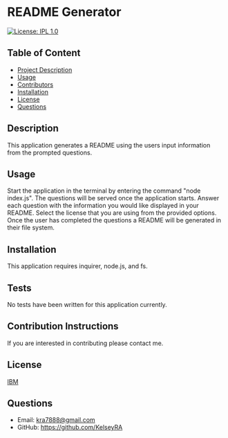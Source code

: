 # README Generator

  [![License: IPL 1.0](https://img.shields.io/badge/License-IPL_1.0-blue.svg)](https://opensource.org/licenses/IPL-1.0)

  ## Table of Content
  
  - [Project Description](#Description)
  - [Usage](#Usage)
  - [Contributors](#Contributors)
  - [Installation](#Installation)
  - [License](#License)
  - [Questions](#Questions)
  
  ## Description
  This application generates a README using the users input information from the prompted questions.
  
  ## Usage
  
  Start the application in the terminal by entering the command "node index.js". The questions will be served once the application starts. Answer each question with the information you would like displayed in your README. Select the license that you are using from the provided options. Once the user has completed the questions a README will be generated in their file system.
  
  ## Installation
  
  This application requires inquirer, node.js, and fs.

  ## Tests

  No tests have been written for this application currently.
  
  ## Contribution Instructions
  
  If you are interested in contributing please contact me.

  ## License

  [IBM](https://opensource.org/licenses/IPL-1.0)
  
  ## Questions
  
  - Email: kra7888@gmail.com
  - GitHub: https://github.com/KelseyRA

